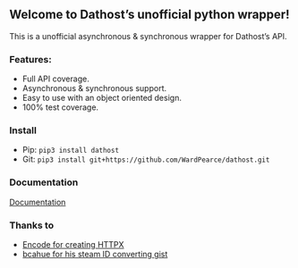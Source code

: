 ## Welcome to Dathost’s unofficial python wrapper!
This is a unofficial asynchronous & synchronous wrapper for Dathost’s API.

### Features:
- Full API coverage.
- Asynchronous & synchronous support.
- Easy to use with an object oriented design.
- 100% test coverage.

### Install
- Pip: ``pip3 install dathost``
- Git: ``pip3 install git+https://github.com/WardPearce/dathost.git``


### Documentation
[Documentation](https://dathost.readthedocs.io/en/latest/)


### Thanks to
- [Encode for creating HTTPX](https://www.python-httpx.org/)
- [bcahue for his steam ID converting gist](https://github.com/bcahue)
